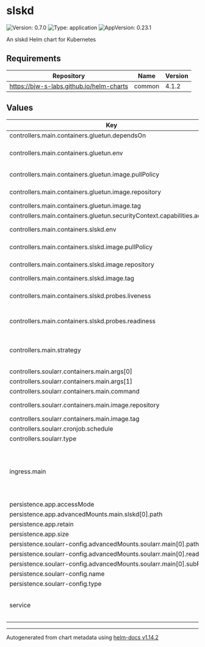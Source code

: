 # slskd

![Version: 0.7.0](https://img.shields.io/badge/Version-0.7.0-informational?style=flat-square) ![Type: application](https://img.shields.io/badge/Type-application-informational?style=flat-square) ![AppVersion: 0.23.1](https://img.shields.io/badge/AppVersion-0.23.1-informational?style=flat-square)

An slskd Helm chart for Kubernetes

## Requirements

| Repository | Name | Version |
|------------|------|---------|
| https://bjw-s-labs.github.io/helm-charts | common | 4.1.2 |

## Values

| Key | Type | Default | Description |
|-----|------|---------|-------------|
| controllers.main.containers.gluetun.dependsOn | string | `"main"` |  |
| controllers.main.containers.gluetun.env | object | See [values.yaml](./values.yaml) | environment variables. [[ref]](https://github.com/qdm12/gluetun-wiki) |
| controllers.main.containers.gluetun.image.pullPolicy | string | `"IfNotPresent"` | image pull policy |
| controllers.main.containers.gluetun.image.repository | string | `"qmcgaw/gluetun"` | image repository |
| controllers.main.containers.gluetun.image.tag | string | `"v3.40.0"` | image tag |
| controllers.main.containers.gluetun.securityContext.capabilities.add[0] | string | `"NET_ADMIN"` |  |
| controllers.main.containers.slskd.env | object | See [values.yaml](./values.yaml) | environment variables. |
| controllers.main.containers.slskd.image.pullPolicy | string | `"IfNotPresent"` | image pull policy |
| controllers.main.containers.slskd.image.repository | string | `"ghcr.io/slskd/slskd"` | image repository |
| controllers.main.containers.slskd.image.tag | string | `"0.23.1"` | image tag |
| controllers.main.containers.slskd.probes.liveness | object | `{"path":"/health","type":"HTTP"}` | Configures liveness probe |
| controllers.main.containers.slskd.probes.readiness | object | `{"path":"/health","type":"HTTP"}` | Configures readiness probe |
| controllers.main.strategy | string | `"RollingUpdate"` | Set the controller upgrade strategy |
| controllers.soularr.containers.main.args[0] | string | `"-u"` |  |
| controllers.soularr.containers.main.args[1] | string | `"/app/soularr.py"` |  |
| controllers.soularr.containers.main.command | string | `"python"` |  |
| controllers.soularr.containers.main.image.repository | string | `"mrusse08/soularr"` | image repository |
| controllers.soularr.containers.main.image.tag | string | `"latest"` | image tag |
| controllers.soularr.cronjob.schedule | string | `"*/5 * * * *"` |  |
| controllers.soularr.type | string | `"cronjob"` |  |
| ingress.main | object | See [values.yaml](./values.yaml) | Enable and configure ingress settings for the chart under this key. |
| persistence.app.accessMode | string | `"ReadWriteOnce"` |  |
| persistence.app.advancedMounts.main.slskd[0].path | string | `"/app"` |  |
| persistence.app.retain | bool | `true` |  |
| persistence.app.size | string | `"500Mi"` |  |
| persistence.soularr-config.advancedMounts.soularr.main[0].path | string | `"/data/config.ini"` |  |
| persistence.soularr-config.advancedMounts.soularr.main[0].readOnly | bool | `true` |  |
| persistence.soularr-config.advancedMounts.soularr.main[0].subPath | string | `"config.ini"` |  |
| persistence.soularr-config.name | string | `"soularr-config"` |  |
| persistence.soularr-config.type | string | `"secret"` |  |
| service | object | See [values.yaml](./values.yaml) | Configures service settings for the chart. |

----------------------------------------------
Autogenerated from chart metadata using [helm-docs v1.14.2](https://github.com/norwoodj/helm-docs/releases/v1.14.2)
